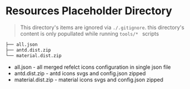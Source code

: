 # Resources Placeholder Directory

> This directory's items are ignored via `./.gitignore`. this directory's content is only popullated while running `tools/* ` scripts

```txt
├── all.json
├── antd.dist.zip
└── material.dist.zip
```

- all.json - all merged refelct icons configuration in single json file
- antd.dist.zip - antd icons svgs and config.json zipped
- material.dist.zip - material icons svgs and config.json zipped
